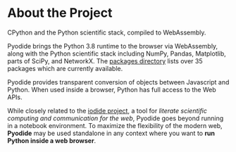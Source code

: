 # About the Project

CPython and the Python scientific stack, compiled to WebAssembly.

Pyodide brings the Python 3.8 runtime to the browser via WebAssembly, along
with the Python scientific stack including NumPy, Pandas, Matplotlib, parts of
SciPy, and NetworkX. The [packages
directory](https://github.com/iodide-project/pyodide/tree/master/packages)
lists over 35 packages which are currently available.

Pyodide provides transparent conversion of objects between Javascript and
Python. When used inside a browser, Python has full access to the Web APIs.

While closely related to the [iodide project](https://iodide.io), a tool for
*literate scientific computing and communication for the web*, Pyodide goes
beyond running in a notebook environment. To maximize the flexibility of the
modern web, **Pyodide** may be used standalone in any context where you want to
**run Python inside a web browser**.
